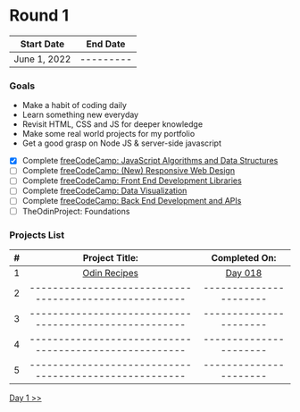 # Round 1

|  Start Date  | End Date  |
| :----------: | :-------: |
| June 1, 2022 | --------- |

### Goals

- Make a habit of coding daily
- Learn something new everyday
- Revisit HTML, CSS and JS for deeper knowledge
- Make some real world projects for my portfolio
- Get a good grasp on Node JS & server-side javascript
- [x] Complete [freeCodeCamp: JavaScript Algorithms and Data Structures](https://www.freecodecamp.org/learn/javascript-algorithms-and-data-structures)
- [ ] Complete [freeCodeCamp: (New) Responsive Web Design](https://www.freecodecamp.org/learn/2022/responsive-web-design/)
- [ ] Complete [freeCodeCamp: Front End Development Libraries](https://www.freecodecamp.org/learn/front-end-development-libraries/)
- [ ] Complete [freeCodeCamp: Data Visualization](https://www.freecodecamp.org/learn/data-visualization)
- [ ] Complete [freeCodeCamp: Back End Development and APIs](https://www.freecodecamp.org/learn/back-end-development-and-apis/)
- [ ] TheOdinProject: Foundations

### Projects List

|  #  |                       Project Title:                     |       Completed On:      |
| :-: |  :----------------------------------------------------:  |  :--------------------:  |
|  1  |  [Odin Recipes](https://github.com/yrnmsk/odin-recipes)  |  [Day 018](./day018.md)  |
|  2  |  ------------------------------------------------------  |  ----------------------  |
|  3  |  ------------------------------------------------------  |  ----------------------  |
|  4  |  ------------------------------------------------------  |  ----------------------  |
|  5  |  ------------------------------------------------------  |  ----------------------  |

[Day 1 >>](day001.md)
